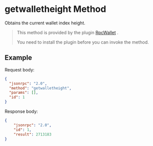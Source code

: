 ﻿# getwalletheight Method

Obtains the current wallet index height.

> This method is provided by the plugin [RpcWallet](https://github.com/neo-project/neo-plugins/releases) . 
>
> You need to install the plugin before you can invoke the method.



## Example

Request body:

```json
{
  "jsonrpc": "2.0",
  "method": "getwalletheight",
  "params": [],
  "id": 1
}
```

Response body:

```json
{
    "jsonrpc": "2.0",
    "id": 1,
    "result": 2713183
}
```

